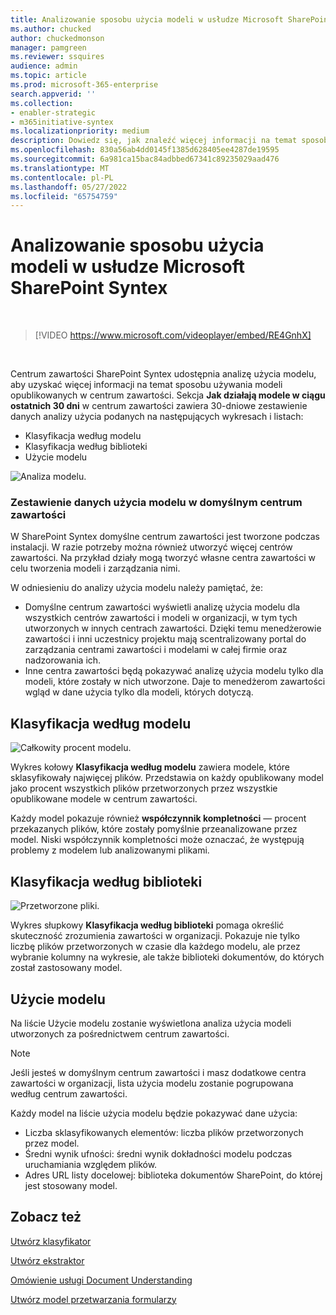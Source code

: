 ```yaml
---
title: Analizowanie sposobu użycia modeli w usłudze Microsoft SharePoint Syntex
ms.author: chucked
author: chuckedmonson
manager: pamgreen
ms.reviewer: ssquires
audience: admin
ms.topic: article
ms.prod: microsoft-365-enterprise
search.appverid: ''
ms.collection:
- enabler-strategic
- m365initiative-syntex
ms.localizationpriority: medium
description: Dowiedz się, jak znaleźć więcej informacji na temat sposobu działania modeli interpretacji dokumentów i przetwarzania formularzy.
ms.openlocfilehash: 830a56ab4dd0145f1385d628405ee4287de19595
ms.sourcegitcommit: 6a981ca15bac84adbbed67341c89235029aad476
ms.translationtype: MT
ms.contentlocale: pl-PL
ms.lasthandoff: 05/27/2022
ms.locfileid: "65754759"
---
```

# <a name="analyze-how-your-models-are-used-in-microsoft-sharepoint-syntex"></a>Analizowanie sposobu użycia modeli w usłudze Microsoft SharePoint Syntex

</br>

> [!VIDEO https://www.microsoft.com/videoplayer/embed/RE4GnhX]  

</br>


Centrum zawartości SharePoint Syntex udostępnia analizę użycia modelu, aby uzyskać więcej informacji na temat sposobu używania modeli opublikowanych w centrum zawartości. Sekcja <b>Jak działają modele w ciągu ostatnich 30 dni</b> w centrum zawartości zawiera 30-dniowe zestawienie danych analizy użycia podanych na następujących wykresach i listach:

- Klasyfikacja według modelu
- Klasyfikacja według biblioteki
- Użycie modelu 

 ![Analiza modelu.](../media/content-understanding/model-analytics.png) </br>

### <a name="roll-up-of-model-usage-data-in-the-default-content-center"></a>Zestawienie danych użycia modelu w domyślnym centrum zawartości

W SharePoint Syntex domyślne centrum zawartości jest tworzone podczas instalacji. W razie potrzeby można również utworzyć więcej centrów zawartości. Na przykład działy mogą tworzyć własne centra zawartości w celu tworzenia modeli i zarządzania nimi. 

W odniesieniu do analizy użycia modelu należy pamiętać, że:

- Domyślne centrum zawartości wyświetli analizę użycia modelu dla wszystkich centrów zawartości i modeli w organizacji, w tym tych utworzonych w innych centrach zawartości. Dzięki temu menedżerowie zawartości i inni uczestnicy projektu mają scentralizowany portal do zarządzania centrami zawartości i modelami w całej firmie oraz nadzorowania ich.  
- Inne centra zawartości będą pokazywać analizę użycia modelu tylko dla modeli, które zostały w nich utworzone. Daje to menedżerom zawartości wgląd w dane użycia tylko dla modeli, których dotyczą.


## <a name="classification-by-model"></a>Klasyfikacja według modelu

   ![Całkowity procent modelu.](../media/content-understanding/total-model-percentage.png) </br>

Wykres kołowy **Klasyfikacja według modelu** zawiera modele, które sklasyfikowały najwięcej plików. Przedstawia on każdy opublikowany model jako procent wszystkich plików przetworzonych przez wszystkie opublikowane modele w centrum zawartości.

Każdy model pokazuje również **współczynnik kompletności** — procent przekazanych plików, które zostały pomyślnie przeanalizowane przez model. Niski współczynnik kompletności może oznaczać, że występują problemy z modelem lub analizowanymi plikami.

## <a name="classification-by-library"></a>Klasyfikacja według biblioteki

   ![Przetworzone pliki.](../media/content-understanding/files-processed-over-time.png) </br>

Wykres słupkowy **Klasyfikacja według biblioteki** pomaga określić skuteczność zrozumienia zawartości w organizacji.  Pokazuje nie tylko liczbę plików przetworzonych w czasie dla każdego modelu, ale przez wybranie kolumny na wykresie, ale także biblioteki dokumentów, do których został zastosowany model.


## <a name="model-usage"></a>Użycie modelu

Na liście Użycie modelu zostanie wyświetlona analiza użycia modeli utworzonych za pośrednictwem centrum zawartości.  

> [!NOTE]
> Jeśli jesteś w domyślnym centrum zawartości i masz dodatkowe centra zawartości w organizacji, lista użycia modelu zostanie pogrupowana według centrum zawartości.

Każdy model na liście użycia modelu będzie pokazywać dane użycia:

- Liczba sklasyfikowanych elementów: liczba plików przetworzonych przez model.
- Średni wynik ufności: średni wynik dokładności modelu podczas uruchamiania względem plików.
- Adres URL listy docelowej: biblioteka dokumentów SharePoint, do której jest stosowany model.



## <a name="see-also"></a>Zobacz też
[Utwórz klasyfikator](create-a-classifier.md)

[Utwórz ekstraktor](create-an-extractor.md)

[Omówienie usługi Document Understanding](document-understanding-overview.md)

[Utwórz model przetwarzania formularzy](create-a-form-processing-model.md)  
